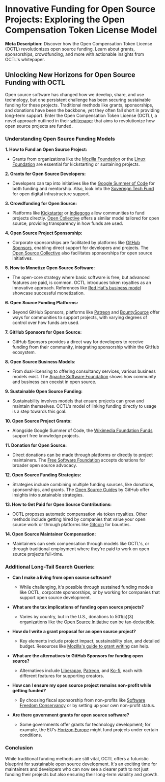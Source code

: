 # Innovative Funding for Open Source Projects: Exploring the Open Compensation Token License Model

**Meta Description:** Discover how the Open Compensation Token License (OCTL) revolutionizes open source funding. Learn about grants, sponsorships, crowdfunding, and more with actionable insights from OCTL's whitepaper.

## Unlocking New Horizons for Open Source Funding with OCTL

Open source software has changed how we develop, share, and use technology, but one persistent challenge has been securing sustainable funding for these projects. Traditional methods like grants, sponsorships, and donations have been the backbone, yet they often fall short in providing long-term support. Enter the Open Compensation Token License (OCTL), a novel approach outlined in their [whitepaper](https://github.com/open-compensation-token-license/octl/blob/main/octl-whitepaper.md) that aims to revolutionize how open source projects are funded.

### Understanding Open Source Funding Models

**1. How to Fund an Open Source Project:**
   - Grants from organizations like the [Mozilla Foundation](https://foundation.mozilla.org/en/what-we-fund/) or the [Linux Foundation](https://www.linuxfoundation.org/projects/joining/) are essential for kickstarting or sustaining projects.

**2. Grants for Open Source Developers:**
   - Developers can tap into initiatives like the [Google Summer of Code](https://summerofcode.withgoogle.com/) for both funding and mentorship. Also, look into the [Sovereign Tech Fund](https://www.sovereigntechfund.de/en) for open digital infrastructure support.

**3. Crowdfunding for Open Source:**
   - Platforms like [Kickstarter](https://www.kickstarter.com/) or [Indiegogo](https://www.indiegogo.com/) allow communities to fund projects directly. [Open Collective](https://opencollective.com/) offers a similar model tailored for open source, providing transparency in how funds are used.

**4. Open Source Project Sponsorship:**
   - Corporate sponsorships are facilitated by platforms like [GitHub Sponsors](https://github.com/sponsors), enabling direct support for developers and projects. The [Open Source Collective](https://www.oscollective.org/) also facilitates sponsorships for open source initiatives.

**5. How to Monetize Open Source Software:**
   - The open-core strategy where basic software is free, but advanced features are paid, is common. OCTL introduces token royalties as an innovative approach. References like [Red Hat's business model](https://www.redhat.com/en/about/business-model) showcase successful monetization.

**6. Open Source Funding Platforms:**
   - Beyond GitHub Sponsors, platforms like [Patreon](https://www.patreon.com/) and [BountySource](https://www.bountysource.com/) offer ways for communities to support projects, with varying degrees of control over how funds are used.

**7. GitHub Sponsors for Open Source:**
   - GitHub Sponsors provides a direct way for developers to receive funding from their community, integrating sponsorship within the GitHub ecosystem.

**8. Open Source Business Models:**
   - From dual-licensing to offering consultancy services, various business models exist. The [Apache Software Foundation](https://www.apache.org/foundation/how-it-works.html) shows how community and business can coexist in open source.

**9. Sustainable Open Source Funding:**
   - Sustainability involves models that ensure projects can grow and maintain themselves. OCTL's model of linking funding directly to usage is a step towards this goal.

**10. Open Source Project Grants:**
   - Alongside Google Summer of Code, the [Wikimedia Foundation Funds](https://meta.wikimedia.org/wiki/Wikimedia_Foundation_Funds) support free knowledge projects.

**11. Donation for Open Source:**
   - Direct donations can be made through platforms or directly to project maintainers. The [Free Software Foundation](https://www.fsf.org/associate/) accepts donations for broader open source advocacy.

**12. Open Source Funding Strategies:**
   - Strategies include combining multiple funding sources, like donations, sponsorships, and grants. The [Open Source Guides](https://opensource.guide/) by GitHub offer insights into sustainable strategies.

**13. How to Get Paid for Open Source Contributions:**
   - OCTL proposes automatic compensation via token royalties. Other methods include getting hired by companies that value your open source work or through platforms like [Gitcoin](https://gitcoin.co/) for bounties.

**14. Open Source Maintainer Compensation:**
   - Maintainers can seek compensation through models like OCTL's, or through traditional employment where they're paid to work on open source projects full-time.

### Additional Long-Tail Search Queries:

- **Can I make a living from open source software?**
  - While challenging, it's possible through sustained funding models like OCTL, corporate sponsorships, or by working for companies that support open source development.

- **What are the tax implications of funding open source projects?**
  - Varies by country, but in the U.S., donations to 501(c)(3) organizations like the [Open Source Initiative](https://opensource.org/tax-deductible) can be tax-deductible.

- **How do I write a grant proposal for an open source project?**
  - Key elements include project impact, sustainability plan, and detailed budget. Resources like [Mozilla's guide to grant writing](https://foundation.mozilla.org/en/how-we-work/grants/) can help.

- **What are the alternatives to GitHub Sponsors for funding open source?**
  - Alternatives include [Liberapay](https://liberapay.com/), [Patreon](https://www.patreon.com/), and [Ko-fi](https://ko-fi.com/), each with different features for supporting creators.

- **How can I ensure my open source project remains non-profit while getting funded?**
  - By choosing fiscal sponsorship from non-profits like [Software Freedom Conservancy](https://sfconservancy.org/) or by setting up your own non-profit status.

- **Are there government grants for open source software?**
  - Some governments offer grants for technology development; for example, the EU's [Horizon Europe](https://ec.europa.eu/info/research-and-innovation/funding/funding-opportunities/funding-programmes-and-open-calls/horizon-europe_en) might fund projects under certain conditions.

### Conclusion

While traditional funding methods are still vital, OCTL offers a futuristic blueprint for sustainable open source development. It's an exciting time for maintainers and developers who can now see a clearer path to not just funding their projects but also ensuring their long-term viability and growth.
